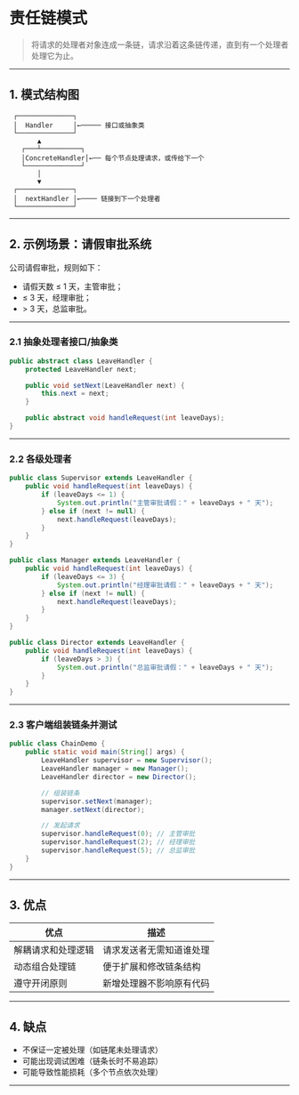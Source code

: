 # 责任链模式

> 将请求的处理者对象连成一条链，请求沿着这条链传递，直到有一个处理者处理它为止。

---

## 1. 模式结构图

```
 ┌──────────────┐
 │  Handler     │←───── 接口或抽象类
 └──────────────┘
       ▲
   ┌───┴──────────┐
   │ConcreteHandler│←── 每个节点处理请求，或传给下一个
   └──────────────┘
       │
       ▼
 ┌──────────────┐
 │  nextHandler │←──── 链接到下一个处理者
 └──────────────┘
```

---

## 2. 示例场景：请假审批系统

公司请假审批，规则如下：

- 请假天数 ≤ 1 天，主管审批；
- ≤ 3 天，经理审批；
- \> 3 天，总监审批。

---

### 2.1 抽象处理者接口/抽象类

```java
public abstract class LeaveHandler {
    protected LeaveHandler next;

    public void setNext(LeaveHandler next) {
        this.next = next;
    }

    public abstract void handleRequest(int leaveDays);
}
```

---

### 2.2 各级处理者

```java
public class Supervisor extends LeaveHandler {
    public void handleRequest(int leaveDays) {
        if (leaveDays <= 1) {
            System.out.println("主管审批请假：" + leaveDays + " 天");
        } else if (next != null) {
            next.handleRequest(leaveDays);
        }
    }
}

public class Manager extends LeaveHandler {
    public void handleRequest(int leaveDays) {
        if (leaveDays <= 3) {
            System.out.println("经理审批请假：" + leaveDays + " 天");
        } else if (next != null) {
            next.handleRequest(leaveDays);
        }
    }
}

public class Director extends LeaveHandler {
    public void handleRequest(int leaveDays) {
        if (leaveDays > 3) {
            System.out.println("总监审批请假：" + leaveDays + " 天");
        }
    }
}
```

---

### 2.3 客户端组装链条并测试

```java
public class ChainDemo {
    public static void main(String[] args) {
        LeaveHandler supervisor = new Supervisor();
        LeaveHandler manager = new Manager();
        LeaveHandler director = new Director();

        // 组装链条
        supervisor.setNext(manager);
        manager.setNext(director);

        // 发起请求
        supervisor.handleRequest(0); // 主管审批
        supervisor.handleRequest(2); // 经理审批
        supervisor.handleRequest(5); // 总监审批
    }
}
```

---

## 3. 优点

| 优点 | 描述 |
|------|------|
| 解耦请求和处理逻辑 | 请求发送者无需知道谁处理 |
| 动态组合处理链     | 便于扩展和修改链条结构 |
| 遵守开闭原则       | 新增处理器不影响原有代码 |

---

## 4. 缺点

- 不保证一定被处理（如链尾未处理请求）
- 可能出现调试困难（链条长时不易追踪）
- 可能导致性能损耗（多个节点依次处理）

---


